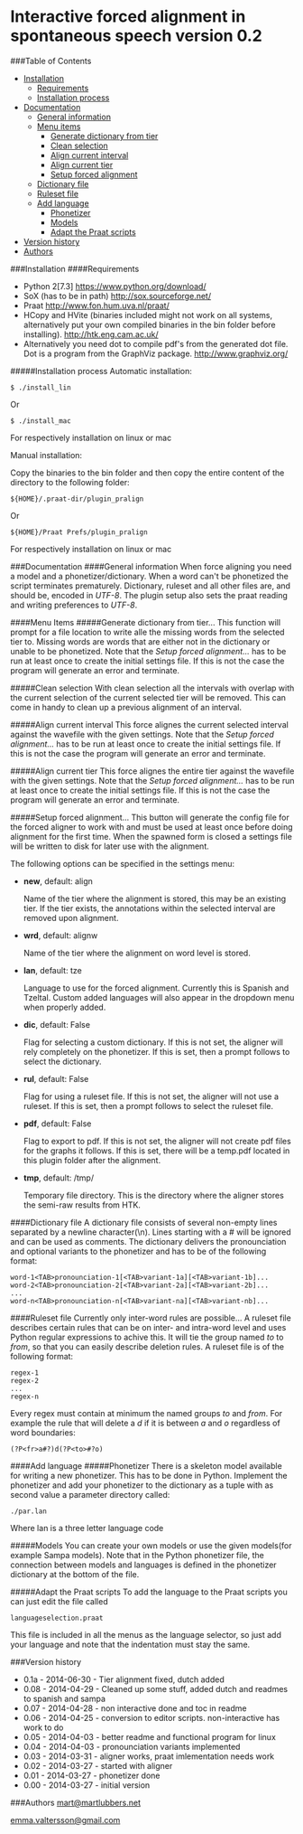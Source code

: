 Interactive forced alignment in spontaneous speech version 0.2
==============================================================

###Table of Contents
- [Installation](#installation)
	- [Requirements](#requirements)
	- [Installation process](#installation-process)
- [Documentation](#documentation)
	- [General information](#general-information)
	- [Menu items](#menu-items)
		- [Generate dictionary from tier](#generate-dictionary-from-tier)
		- [Clean selection](#clean-selection)
		- [Align current interval](#align-current-interval)
		- [Align current tier](#align-current-tier)
		- [Setup forced alignment](#setup-forced-alignment)
	- [Dictionary file](#dictionary-file)
	- [Ruleset file](#ruleset-file)
	- [Add language](#add-language)
		- [Phonetizer](#phonetizer)
		- [Models](#models)
		- [Adapt the Praat scripts](#adapt-the-praat-scripts)
- [Version history](#version-history)
- [Authors](#authors)

###Installation
####Requirements
- Python 2[7.3]
  https://www.python.org/download/
- SoX (has to be in path)
  http://sox.sourceforge.net/
- Praat
  http://www.fon.hum.uva.nl/praat/
- HCopy and HVite (binaries included might not work on all systems,
  alternatively put your own compiled binaries in the bin folder before
  installing).
  http://htk.eng.cam.ac.uk/
- Alternatively you need dot to compile pdf's from the generated dot file. Dot
  is a program from the GraphViz package.
  http://www.graphviz.org/

#####Installation process
Automatic installation:

	$ ./install_lin

Or

	$ ./install_mac

For respectively installation on linux or mac

Manual installation:

Copy the binaries to the bin folder and then copy the entire content of the
directory to the following folder:

	${HOME}/.praat-dir/plugin_pralign

Or

	${HOME}/Praat Prefs/plugin_pralign

For respectively installation on linux or mac

###Documentation
####General information
When force aligning you need a model and a phonetizer/dictionary. When a word
can't be phonetized the script terminates prematurely. Dictionary, ruleset and
all other files are, and should be, encoded in *UTF-8*. The plugin setup also
sets the praat reading and writing preferences to *UTF-8*.

####Menu Items
#####Generate dictionary from tier...
This function will prompt for a file location to write alle the missing words
from the selected tier to. Missing words are words that are either not in the
dictionary or unable to be phonetized.
Note that the *Setup forced alignment...* has to be run at least once to create
the initial settings file. If this is not the case the program will generate an
error and terminate.

#####Clean selection
With clean selection all the intervals with overlap with the current selection
of the current selected tier will be removed. This can come in handy to clean
up a previous alignment of an interval.

#####Align current interval
This force alignes the current selected interval against the wavefile with the
given settings.
Note that the *Setup forced alignment...* has to be run at least once to create
the initial settings file. If this is not the case the program will generate an
error and terminate.

#####Align current tier
This force alignes the entire tier against the wavefile with the given
settings.
Note that the *Setup forced alignment...* has to be run at least once to create
the initial settings file. If this is not the case the program will generate an
error and terminate.

#####Setup forced alignment...
This button will generate the config file for the forced aligner to work with
and must be used at least once before doing alignment for the first time. When
the spawned form is closed a settings file will be written to disk for later
use with the alignment.

The following options can be specified in the settings menu:
* **new**, default: align

	Name of the tier where the alignment is stored, this may be an existing
	tier. If the tier exists, the annotations within the selected interval are
	removed upon alignment.
* **wrd**, default: alignw

	Name of the tier where the alignment on word level is stored.
* **lan**, default: tze

	Language to use for the forced alignment. Currently this is Spanish and
	Tzeltal. Custom added languages will also appear in the dropdown menu when
	properly added.
* **dic**, default: False

	Flag for selecting a custom dictionary. If this is not set, the aligner will
	rely completely on the phonetizer. If this is set, then a prompt follows to
	select the dictionary.
* **rul**, default: False

	Flag for using a ruleset file. If this is not set, the aligner will not use
	a ruleset. If this is set, then a prompt follows to select the ruleset file.
* **pdf**, default: False

	Flag to export to pdf. If this is not set, the aligner will not create pdf
	files for the graphs it follows. If this is set, there will be a temp.pdf
	located in this plugin folder after the alignment.
* **tmp**, default: /tmp/

	Temporary file directory. This is the directory where the aligner stores
	the semi-raw results from HTK.

####Dictionary file
A dictionary file consists of several non-empty lines separated by a newline
character(\\n).  Lines starting with a # will be ignored and can be used as
comments. The dictionary delivers the pronounciation and optional variants to
the phonetizer and has to be of the following format:

	word-1<TAB>pronounciation-1[<TAB>variant-1a][<TAB>variant-1b]...
	word-2<TAB>pronounciation-2[<TAB>variant-2a][<TAB>variant-2b]...
	...
	word-n<TAB>pronounciation-n[<TAB>variant-na][<TAB>variant-nb]...

####Ruleset file
Currently only inter-word rules are possible...  A ruleset file describes
certain rules that can be on inter- and intra-word level and uses Python
regular expressions to achive this. It will tie the group named *to* to *from*,
so that you can easily describe deletion rules. A ruleset file is of the
following format:

	regex-1
	regex-2
	...
	regex-n

Every regex must contain at minimum the named groups *to* and *from*.
For example the rule that will delete a *d* if it is between *a* and *o*
regardless of word boundaries:

	(?P<fr>a#?)d(?P<to>#?o)

####Add language
#####Phonetizer
There is a skeleton model available for writing a new phonetizer. This has to
be done in Python. Implement the phonetizer and add your phonetizer to the
dictionary as a tuple with as second value a parameter directory called:

	./par.lan
Where lan is a three letter language code

#####Models
You can create your own models or use the given models(for example Sampa
models). Note that in the Python phonetizer file, the connection between models
and languages is defined in the phonetizer dictionary at the bottom of the
file.

#####Adapt the Praat scripts
To add the language to the Praat scripts you can just edit the file called

	languageselection.praat
This file is included in all the menus as the language selector, so just add
your language and note that the indentation must stay the same.

###Version history
* 0.1a - 2014-06-30 - Tier alignment fixed, dutch added
* 0.08 - 2014-04-29 - Cleaned up some stuff, added dutch and readmes to spanish
  and sampa
* 0.07 - 2014-04-28 - non interactive done and toc in readme
* 0.06 - 2014-04-25 - conversion to editor scripts. non-interactive has work to
  do
* 0.05 - 2014-04-03 - better readme and functional program for linux
* 0.04 - 2014-04-03 - pronounciation variants implemented
* 0.03 - 2014-03-31 - aligner works, praat imlementation needs work
* 0.02 - 2014-03-27 - started with aligner
* 0.01 - 2014-03-27 - phonetizer done
* 0.00 - 2014-03-27 - initial version

###Authors
mart@martlubbers.net

emma.valtersson@gmail.com
